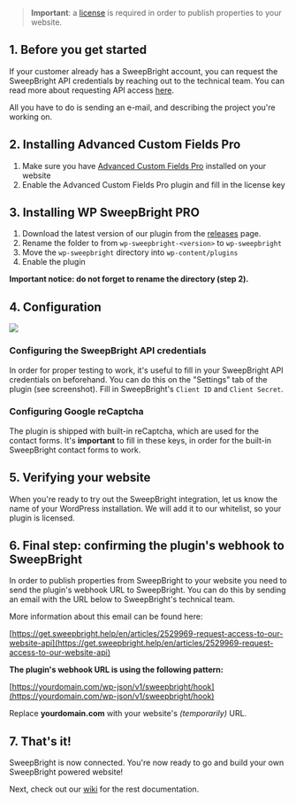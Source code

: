 > **Important**: a [license](License) is required in order to publish properties to your website.

## 1. Before you get started

If your customer already has a SweepBright account, you can request the SweepBright API credentials by reaching out to the technical team. You can read more about requesting API access [here](https://website.sweepbright.com/docs/#header-getting-access).

All you have to do is sending an e-mail, and describing the project you're working on.

## 2. Installing Advanced Custom Fields Pro

1. Make sure you have [Advanced Custom Fields Pro](https://www.advancedcustomfields.com/pro/) installed on your website
2. Enable the Advanced Custom Fields Pro plugin and fill in the license key

## 3. Installing WP SweepBright PRO

1. Download the latest version of our plugin from the [releases](https://github.com/CompagnonAgency/wp-sweepbright/releases) page.
2. Rename the folder to from `wp-sweepbright-<version>` to `wp-sweepbright`
3. Move the `wp-sweepbright` directory into `wp-content/plugins`
4. Enable the plugin

**Important notice: do not forget to rename the directory (step 2).**

## 4. Configuration

![](http://sweepbright-demo.compagnon.agency/wp-content/uploads/2021/03/Schermafbeelding-2021-03-03-om-16.06.27.png)

### Configuring the SweepBright API credentials

In order for proper testing to work, it's useful to fill in your SweepBright API credentials on beforehand.
You can do this on the "Settings" tab of the plugin (see screenshot).
Fill in SweepBright's `Client ID` and `Client Secret`.

### Configuring Google reCaptcha

The plugin is shipped with built-in reCaptcha, which are used for the contact forms.
It's **important** to fill in these keys, in order for the built-in SweepBright contact forms to work.

## 5. Verifying your website

When you're ready to try out the SweepBright integration, let us know the name of your WordPress installation.
We will add it to our whitelist, so your plugin is licensed.

## 6. Final step: confirming the plugin's webhook to SweepBright

In order to publish properties from SweepBright to your website you need to send the plugin's webhook URL to SweepBright.
You can do this by sending an email with the URL below to SweepBright's technical team.

More information about this email can be found here:

[https://get.sweepbright.help/en/articles/2529969-request-access-to-our-website-api](https://get.sweepbright.help/en/articles/2529969-request-access-to-our-website-api)

**The plugin's webhook URL is using the following pattern:**

[https://yourdomain.com/wp-json/v1/sweepbright/hook](https://yourdomain.com/wp-json/v1/sweepbright/hook)

Replace **yourdomain.com** with your website's _(temporarily)_ URL.

## 7. That's it!

SweepBright is now connected. You're now ready to go and build your own SweepBright powered website!

Next, check out our [wiki](https://github.com/CompagnonAgency/wp-sweepbright/wiki) for the rest documentation.